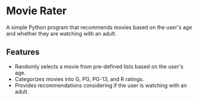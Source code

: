 # Movie Rater

A simple Python program that recommends movies based on the user's age and whether they are watching with an adult.

## Features

- Randomly selects a movie from pre-defined lists based on the user's age.
- Categorizes movies into G, PG, PG-13, and R ratings.
- Provides recommendations considering if the user is watching with an adult.

